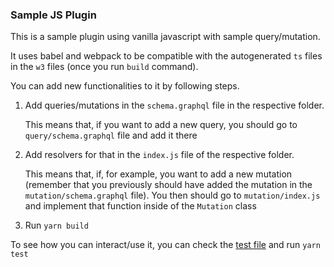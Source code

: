 ### Sample JS Plugin

This is a sample plugin using vanilla javascript with sample query/mutation.

It uses babel and webpack to be compatible with the autogenerated `ts` files in the `w3` files (once you run `build` command).

You can add new functionalities to it by following steps.

1. Add queries/mutations in the `schema.graphql` file in the respective folder.

   This means that, if you want to add a new query, you should go to `query/schema.graphql` file and add it there

2. Add resolvers for that in the `index.js` file of the respective folder.

   This means that, if, for example, you want to add a new mutation (remember that you previously should have added the mutation in the `mutation/schema.graphql` file). You then should go to `mutation/index.js` and implement that function inside of the `Mutation` class

3. Run `yarn build`

To see how you can interact/use it, you can check the [test file](./src/__tests__/e2e.spec.js) and run `yarn test`
